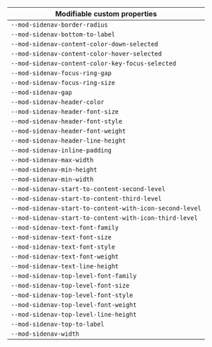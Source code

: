 | Modifiable custom properties                            |
| ------------------------------------------------------- |
| `--mod-sidenav-border-radius`                           |
| `--mod-sidenav-bottom-to-label`                         |
| `--mod-sidenav-content-color-down-selected`             |
| `--mod-sidenav-content-color-hover-selected`            |
| `--mod-sidenav-content-color-key-focus-selected`        |
| `--mod-sidenav-focus-ring-gap`                          |
| `--mod-sidenav-focus-ring-size`                         |
| `--mod-sidenav-gap`                                     |
| `--mod-sidenav-header-color`                            |
| `--mod-sidenav-header-font-size`                        |
| `--mod-sidenav-header-font-style`                       |
| `--mod-sidenav-header-font-weight`                      |
| `--mod-sidenav-header-line-height`                      |
| `--mod-sidenav-inline-padding`                          |
| `--mod-sidenav-max-width`                               |
| `--mod-sidenav-min-height`                              |
| `--mod-sidenav-min-width`                               |
| `--mod-sidenav-start-to-content-second-level`           |
| `--mod-sidenav-start-to-content-third-level`            |
| `--mod-sidenav-start-to-content-with-icon-second-level` |
| `--mod-sidenav-start-to-content-with-icon-third-level`  |
| `--mod-sidenav-text-font-family`                        |
| `--mod-sidenav-text-font-size`                          |
| `--mod-sidenav-text-font-style`                         |
| `--mod-sidenav-text-font-weight`                        |
| `--mod-sidenav-text-line-height`                        |
| `--mod-sidenav-top-level-font-family`                   |
| `--mod-sidenav-top-level-font-size`                     |
| `--mod-sidenav-top-level-font-style`                    |
| `--mod-sidenav-top-level-font-weight`                   |
| `--mod-sidenav-top-level-line-height`                   |
| `--mod-sidenav-top-to-label`                            |
| `--mod-sidenav-width`                                   |
